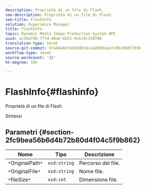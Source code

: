 ```yaml
---
description: Proprietà di un file di Flash.
seo-description: Proprietà di un file di Flash.
seo-title: FlashInfo
solution: Experience Manager
title: FlashInfo
topic: Dynamic Media Image Production System API
uuid: ac36a7db-7ffd-40ab-bb21-9cbc0c31070b
translation-type: tm+mt
source-git-commit: 97a84e8e7edd3d834ca42069eae7c09c00d57938
workflow-type: tm+mt
source-wordcount: '32'
ht-degree: 18%

---
```



# FlashInfo{#flashinfo}

Proprietà di un file di Flash.

Sintassi

## Parametri {#section-2fc9bea56b6d4b72b80d4f04c5f9b862}

| Nome | Tipo | Descrizione |
|---|---|---|
| `*`OriginalPath`*` | `xsd:string` | Percorso del file. |
| `*`OriginalFile`*` | `xsd:string` | Nome file. |
| `*`fileSize`*` | `xsd:int` | Dimensione file. |


